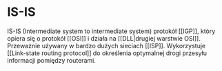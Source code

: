 # IS-IS
IS-IS (Intermediate system to intermediate system) protokół [[IGP]], który opiera się o protokół [[OSI]] i działa na [[DLL|drugiej warstwie OSI]]. Przeważnie używany w bardzo dużych sieciach [[ISP]]. Wykorzystuje [[Link-state routing protocol]] do określenia optymalnej drogi przesyłu informacji pomiędzy routerami.
